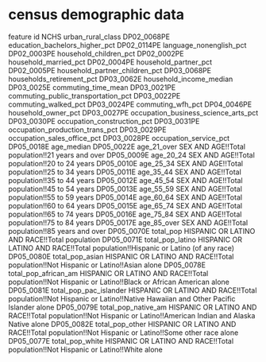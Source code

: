 # census demographic data

feature	id
NCHS	urban_rural_class
DP02_0068PE	education_bachelors_higher_pct
DP02_0114PE	language_nonenglish_pct
DP02_0003PE	household_children_pct
DP02_0002PE	household_married_pct
DP02_0004PE	household_partner_pct
DP02_0005PE	household_partner_children_pct
DP03_0068PE	households_retirement_pct
DP03_0062E	household_income_median
DP03_0025E	commuting_time_mean
DP03_0021PE	commuting_public_transportation_pct
DP03_0022PE	commuting_walked_pct
DP03_0024PE	commuting_wfh_pct
DP04_0046PE	household_owner_pct
DP03_0027PE	occupation_business_science_arts_pct
DP03_0030PE	occupation_construction_pct
DP03_0031PE	occupation_production_trans_pct
DP03_0029PE	occupation_sales_office_pct
DP03_0028PE	occupation_service_pct
DP05_0018E	age_median
DP05_0022E	age_21_over	SEX AND AGE!!Total population!!21 years and over
DP05_0009E	age_20_24	SEX AND AGE!!Total population!!20 to 24 years
DP05_0010E	age_25_34	SEX AND AGE!!Total population!!25 to 34 years
DP05_0011E	age_35_44	SEX AND AGE!!Total population!!35 to 44 years
DP05_0012E	age_45_54	SEX AND AGE!!Total population!!45 to 54 years
DP05_0013E	age_55_59	SEX AND AGE!!Total population!!55 to 59 years
DP05_0014E	age_60_64	SEX AND AGE!!Total population!!60 to 64 years
DP05_0015E	age_65_74	SEX AND AGE!!Total population!!65 to 74 years
DP05_0016E	age_75_84	SEX AND AGE!!Total population!!75 to 84 years
DP05_0017E	age_85_over	SEX AND AGE!!Total population!!85 years and over
DP05_0070E	total_pop	HISPANIC OR LATINO AND RACE!!Total population
DP05_0071E	total_pop_latino	HISPANIC OR LATINO AND RACE!!Total population!!Hispanic or Latino (of any race)
DP05_0080E	total_pop_asian	HISPANIC OR LATINO AND RACE!!Total population!!Not Hispanic or Latino!!Asian alone
DP05_0078E	total_pop_african_am	HISPANIC OR LATINO AND RACE!!Total population!!Not Hispanic or Latino!!Black or African American alone
DP05_0081E	total_pop_pac_islander	HISPANIC OR LATINO AND RACE!!Total population!!Not Hispanic or Latino!!Native Hawaiian and Other Pacific Islander alone
DP05_0079E	total_pop_native_am	HISPANIC OR LATINO AND RACE!!Total population!!Not Hispanic or Latino!!American Indian and Alaska Native alone
DP05_0082E	total_pop_other	HISPANIC OR LATINO AND RACE!!Total population!!Not Hispanic or Latino!!Some other race alone
DP05_0077E	total_pop_white	HISPANIC OR LATINO AND RACE!!Total population!!Not Hispanic or Latino!!White alone
